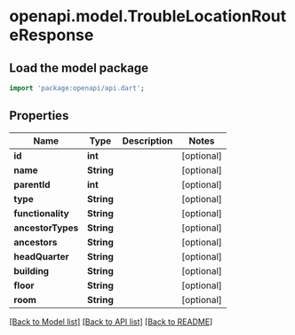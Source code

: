 # openapi.model.TroubleLocationRouteResponse

## Load the model package
```dart
import 'package:openapi/api.dart';
```

## Properties
Name | Type | Description | Notes
------------ | ------------- | ------------- | -------------
**id** | **int** |  | [optional] 
**name** | **String** |  | [optional] 
**parentId** | **int** |  | [optional] 
**type** | **String** |  | [optional] 
**functionality** | **String** |  | [optional] 
**ancestorTypes** | **String** |  | [optional] 
**ancestors** | **String** |  | [optional] 
**headQuarter** | **String** |  | [optional] 
**building** | **String** |  | [optional] 
**floor** | **String** |  | [optional] 
**room** | **String** |  | [optional] 

[[Back to Model list]](../README.md#documentation-for-models) [[Back to API list]](../README.md#documentation-for-api-endpoints) [[Back to README]](../README.md)


